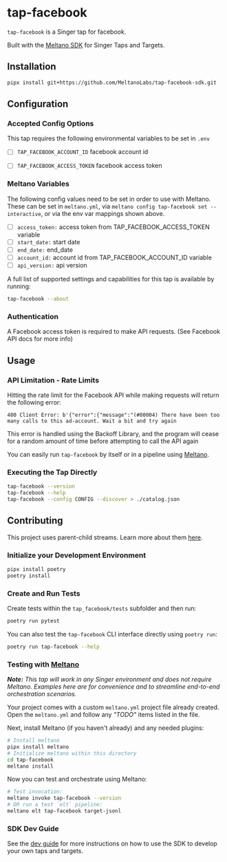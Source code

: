 # tap-facebook

`tap-facebook` is a Singer tap for facebook.

Built with the [Meltano SDK](https://sdk.meltano.com) for Singer Taps and Targets.

## Installation

```bash
pipx install git+https://github.com/MeltanoLabs/tap-facebook-sdk.git
```

## Configuration

### Accepted Config Options

This tap requires the following environmental variables to be set in ```.env```

- [ ] `TAP_FACEBOOK_ACCOUNT_ID` facebook account id
- [ ] `TAP_FACEBOOK_ACCESS_TOKEN` facebook access token


### Meltano Variables

The following config values need to be set in order to use with Meltano. These can be set in `meltano.yml`, via
```meltano config tap-facebook set --interactive```, or via the env var mappings shown above.

- [ ] `access_token:` access token from TAP_FACEBOOK_ACCESS_TOKEN variable
- [ ] `start_date:` start date
- [ ] `end_date:` end_date 
- [ ] `account_id:` account id from TAP_FACEBOOK_ACCOUNT_ID variable
- [ ] `api_version:` api version

A full list of supported settings and capabilities for this
tap is available by running:

```bash
tap-facebook --about
```

### Authentication

A Facebook access token is required to make API requests. (See Facebook API docs for more info)

## Usage

### API Limitation - Rate Limits

Hitting the rate limit for the Facebook API while making requests will return the following error:

```400 Client Error: b'{"error":{"message":"(#80004) There have been too many calls to this ad-account. Wait a bit and try again```

This error is handled using the Backoff Library, and the program will cease for a random amount of time before 
attempting to call the API again

You can easily run `tap-facebook` by itself or in a pipeline using [Meltano](https://meltano.com/).

### Executing the Tap Directly

```bash
tap-facebook --version
tap-facebook --help
tap-facebook --config CONFIG --discover > ./catalog.json
```

## Contributing

This project uses parent-child streams. Learn more about them [here](https://gitlab.com/meltano/sdk/-/blob/main/docs/parent_streams.md).

### Initialize your Development Environment

```bash
pipx install poetry
poetry install
```

### Create and Run Tests

Create tests within the `tap_facebook/tests` subfolder and
  then run:

```bash
poetry run pytest
```

You can also test the `tap-facebook` CLI interface directly using `poetry run`:

```bash
poetry run tap-facebook --help
```

### Testing with [Meltano](https://www.meltano.com)

_**Note:** This tap will work in any Singer environment and does not require Meltano.
Examples here are for convenience and to streamline end-to-end orchestration scenarios._

Your project comes with a custom `meltano.yml` project file already created. Open the `meltano.yml` and follow any _"TODO"_ items listed in
the file.

Next, install Meltano (if you haven't already) and any needed plugins:

```bash
# Install meltano
pipx install meltano
# Initialize meltano within this directory
cd tap-facebook
meltano install
```

Now you can test and orchestrate using Meltano:

```bash
# Test invocation:
meltano invoke tap-facebook --version
# OR run a test `elt` pipeline:
meltano elt tap-facebook target-jsonl
```

### SDK Dev Guide

See the [dev guide](https://sdk.meltano.com/en/latest/dev_guide.html) for more instructions on how to use the SDK to 
develop your own taps and targets.
